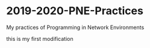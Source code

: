 # 2019-2020-PNE-Practices
My practices of Programming in Network Environments

this is my first modification 
